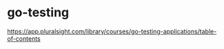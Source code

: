 # go-testing

https://app.pluralsight.com/library/courses/go-testing-applications/table-of-contents
